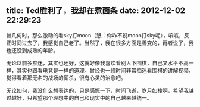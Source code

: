 title: Ted胜利了，我却在煮面条
date: 2012-12-02 22:29:23
---

曾几何时，那么激动的看sky打moon（怒：你咋不说moon打sky呢），咳咳，反正时间过去了，我感觉自己老了。当然了，我在很多方面是善变的，再者说了，我也还没到成熟的年龄。

无论以前多痴迷，其实也还好，这就好像我喜欢看别人下围棋，自己又水平不高一样，其实也跟看电竞是一样的道理。曾经也一段时间非常痴迷看围棋的讲解视频，觉得看着那无名的战场的厮杀，很有心灵的治愈吧。

无论如何，我没什么想表达的，只是感慨一下，时间飞逝，岁月如梭啊，希望我越过越好，只希望那个理想中的自己和现实中的自己越来越统一。